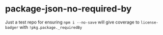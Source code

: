 # package-json-no-required-by
Just a test repo for ensuring `npm i --no-save` will give coverage to `license-badger` with `!pkg.package._requiredBy`
